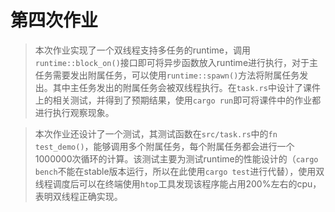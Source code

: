 # 第四次作业

> 本次作业实现了一个双线程支持多任务的runtime，调用`runtime::block_on()`接口即可将异步函数放入runtime进行执行，对于主任务需要发出附属任务，可以使用`runtime::spawn()`方法将附属任务发出。其中主任务发出的附属任务会被双线程执行。在`task.rs`中设计了课件上的相关测试，并得到了预期结果，使用`cargo run`即可将课件中的作业都进行执行观察现象。

> 本次作业还设计了一个测试，其测试函数在`src/task.rs`中的`fn test_demo()`，能够调用多个附属任务，每个附属任务都会进行一个1000000次循环的计算。该测试主要为测试runtime的性能设计的（`cargo bench`不能在stable版本运行，所以在此使用`cargo test`进行代替），使用双线程调度后可以在终端使用`htop`工具发现该程序能占用200%左右的cpu，表明双线程正确实现。